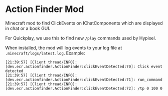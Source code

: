 # Action Finder Mod

Minecraft mod to find ClickEvents on IChatComponents which are displayed in chat or a book GUI.

For Quickplay, we use this to find new `/play` commands used by Hypixel.

When installed, the mod will log events to your log file at `.minecraft/logs/latest.log`. Example:

```
[21:39:57] [Client thread/INFO]: [dev.ecr.actionfinder.ActionFinder:clickEventDetected:70]: Click event detected
[21:39:57] [Client thread/INFO]: [dev.ecr.actionfinder.ActionFinder:clickEventDetected:71]: run_command
[21:39:57] [Client thread/INFO]: [dev.ecr.actionfinder.ActionFinder:clickEventDetected:72]: /tp 0 100 0
```